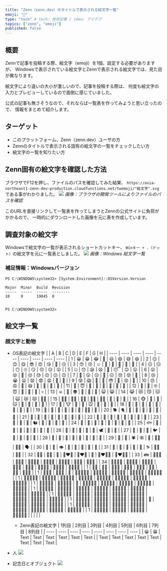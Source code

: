 ```yaml
---
title: "Zenn（zenn.dev）のタイトルで表示される絵文字一覧"
emoji: "📑"
type: "tech" # tech: 技術記事 / idea: アイデア
topics: ["zenn", "emoji"]
published: false
---
```

## 概要
Zennで記事を投稿する際、絵文字（emoji）を1個、設定する必要がありますが、
Windowsで表示されている絵文字とZennで表示される絵文字では、見た目が異なります。

絵文字により違いの大小が激しいので、記事を投稿する際は、
何度も絵文字の入力とプレビューしているので面倒に感じていました。

公式の記事も無さそうなので、それならば一覧表を作ってみようと思い立ったので、
情報をまとめて紹介します。

## ターゲット
- このプラットフォーム、Zenn（zenn.dev）ユーザの方
- Zennのタイトルで表示される固有の絵文字の一覧をチェックしたい方
- 絵文字の一覧を知りたい方

## Zenn固有の絵文字を確認した方法
ブラウザでF12を押し、ファイルのパスを確認してみた結果、
`https://asia-northeast1-zenn-dev-production.cloudfunctions.net/twemoji/"絵文字".svg`
である事がわかりました。
![](https://storage.googleapis.com/zenn-user-upload/838012bd4439-20230511.png)
*画像：ブラウザの開発ツールによりファイルのパスを確認*

このURLを直接リンクして一覧表を作ってしまうとZennの公式サイトに負荷がかかるので、
一時的にダウンロードした画像を元に表を作成しています。

## 調査対象の絵文字
Windowsで絵文字の一覧が表示されるショートカットキー、
`Winキー + .（ドット）`の絵文字を元に一覧表としました。
![](https://storage.googleapis.com/zenn-user-upload/ffe5b01d01dd-20230511.png)
*画像：Windows 絵文字一覧*
### 補足情報：Windowsバージョン
```powershell:Windows 10 Pro
PS C:\WINDOWS\system32> [System.Environment]::OSVersion.Version

Major  Minor  Build  Revision
-----  -----  -----  --------
10     0      19045  0


PS C:\WINDOWS\system32>
```

## 絵文字一覧
### 顔文字と動物
- OS表記の絵文字
    |  | A | B | C | D | E | F | G | H |
    | ---- | ---- | ---- | ---- | ---- | ---- | ---- | ---- | ---- |
    | 1 | 😀 | 😁 | 😂 | 🤣 | 😃 | 😄 | 😅 | 😆 |
    | 2 | 😉 | 😊 | 😋 | 😎 | 😍 | 😘 | 🥰 | 😗 |
    | 3 | 😙 | 😚 | ☺ | 🙂 | 🤗 | 🤩 | 🤔 | 🤨 |
    | 4 | 😐 | 😑 | 😶 | 🙄 | 😏 | 😣 | 😥 | 😮 |
    | 5 | 🤐 | 😯 | 😪 | 😫 | 🥱 | 😴 | 😌 | 😛 |
    | 6 | 😜 | 😝 | 🤤 | 😒 | 😓 | 😔 | 😕 | 🙃 |
    | 7 | 🤑 | 😲 | ☹ | 🙁 | 😖 | 😞 | 😟 | 😤 |
    | 8 | 😢 | 😭 | 😦 | 😧 | 😨 | 😩 | 🤯 | 😬 |
    | 9 | 😰 | 😱 | 🥵 | 🥶 | 😳 | 🤪 | 😵 | 🥴 |
    | 10 | 😠 | 😡 | 🤬 | 😷 | 🤒 | 🤕 | 🤢 | 🤮 |
    | 11 | 🤧 | 😇 | 🥳 | 🥺 | 🤠 | 🤡 | 🤥 | 🤫 |
    | 12 | 🤭 | 🧐 | 🤓 | 😈 | 👿 | 👹 | 👺 | 💀 |
    | 13 | ☠ | 👻 | 👽 | 👾 | 🤖 | 💩 | 😺 | 😸 |
    | 14 | 😹 | 😻 | 😼 | 😽 | 🙀 | 😿 | 😾 | 🐱‍👤 |
    | 15 | 🐱‍🏍 | 🐱‍💻 | 🐱‍🐉 | 🐱‍👓 | 🐱‍🚀 | 🙈 | 🙉 | 🙊 |
    | 16 | 🐵 | 🐶 | 🐺 | 🐱 | 🦁 | 🐯 | 🦒 | 🦊 |
    | 17 | 🦝 | 🐮 | 🐷 | 🐗 | 🐭 | 🐹 | 🐰 | 🐻 |
    | 18 | 🐨 | 🐼 | 🐸 | 🦓 | 🐴 | 🦄 | 🐔 | 🐲 |
    | 19 | 🐽 | 🐾 | 🐒 | 🦍 | 🦧 | 🦮 | 🐕‍🦺 | 🐩 |
    | 20 | 🐕 | 🐈 | 🐅 | 🐆 | 🐎 | 🦌 | 🦏 | 🦛 |
    | 21 | 🐂 | 🐃 | 🐄 | 🐖 | 🐏 | 🐑 | 🐐 | 🐪 |
    | 22 | 🐫 | 🦙 | 🦘 | 🦥 | 🦨 | 🦡 | 🐘 | 🐁 |
    | 23 | 🐀 | 🦔 | 🐇 | 🐿 | 🦎 | 🐊 | 🐢 | 🐍 |
    | 24 | 🐉 | 🦕 | 🦖 | 🦦 | 🦈 | 🐬 | 🐳 | 🐋 |
    | 25 | 🐟 | 🐠 | 🐡 | 🦐 | 🦑 | 🐙 | 🦞 | 🦀 |
    | 26 | 🐚 | 🦆 | 🐓 | 🦃 | 🦅 | 🕊 | 🦢 | 🦜 |
    | 27 | 🦩 | 🦚 | 🦉 | 🐦 | 🐧 | 🐥 | 🐤 | 🐣 |
    | 28 | 🦇 | 🦋 | 🐌 | 🐛 | 🦟 | 🦗 | 🐜 | 🐝 |
    | 29 | 🐞 | 🦂 | 🕷 | 🕸 | 🦠 | 🧞‍♀️ | 🧞‍♂️ | 🗣 |
    | 30 | 👤 | 👥 | 👁 | 👀 | 🦴 | 🦷 | 👅 | 👄 |
    | 31 | 🧠 | 🦾 | 🦿 | 👣 | 🤺 | ⛷ | 🤼‍♂️ | 🤼‍♀️ |
    | 32 | 👯‍♂️ | 👯‍♀️ | 💑 | 👩‍❤️‍👩 | 👨‍❤️‍👨 | 💏 | 👩‍❤️‍💋‍👩 | 👨‍❤️‍💋‍👨 |
    | 33 | 👪 | 👨‍👩‍👦 | 👨‍👩‍👧 | 👨‍👩‍👧‍👦 | 👨‍👩‍👦‍👦 | 👨‍👩‍👧‍👧 | 👨‍👨‍👦 | 👨‍👨‍👧 |
    | 34 | 👨‍👨‍👧‍👦 | 👨‍👨‍👦‍👦 | 👨‍👨‍👧‍👧 | 👩‍👩‍👦 | 👩‍👩‍👧 | 👩‍👩‍👧‍👦 | 👩‍👩‍👦‍👦 | 👩‍👩‍👧‍👧 |
    | 1 | 👩‍👦 | 👩‍👧 | 👩‍👧‍👦 | 👩‍👦‍👦 | 👩‍👧‍👧 | 👨‍👦 | 👨‍👧 | 👨‍👧‍👦 |
    | 1 | 👨‍👦‍👦 | 👨‍👧‍👧 | 👭 | 👩🏻‍🤝‍👩🏻 | 👩🏼‍🤝‍👩🏻 | 👩🏼‍🤝‍👩🏼 | 👩🏽‍🤝‍👩🏻 | 👩🏽‍🤝‍👩🏼 |
    | 1 | 👩🏽‍🤝‍👩🏽 | 👩🏾‍🤝‍👩🏻 | 👩🏾‍🤝‍👩🏼 | 👩🏾‍🤝‍👩🏽 | 👩🏾‍🤝‍👩🏾 | 👩🏿‍🤝‍👩🏻 | 👩🏿‍🤝‍👩🏼 | 👩🏿‍🤝‍👩🏽 |
    | 1 | 👩🏿‍🤝‍👩🏾 | 👩🏿‍🤝‍👩🏿 | 👫 | 👩🏻‍🤝‍🧑🏻 | 👩🏻‍🤝‍🧑🏼 | 👩🏻‍🤝‍🧑🏽 | 👩🏻‍🤝‍🧑🏾 | 👩🏻‍🤝‍🧑🏿 |
    | 1 | 👩🏼‍🤝‍🧑🏻 | 👩🏼‍🤝‍🧑🏼 | 👩🏼‍🤝‍🧑🏽 | 👩🏼‍🤝‍🧑🏾 | 👩🏼‍🤝‍🧑🏿 | 👩🏽‍🤝‍🧑🏻 | 👩🏽‍🤝‍🧑🏼 | 👩🏽‍🤝‍🧑🏽 |
    | 1 | 👩🏽‍🤝‍🧑🏾 | 👩🏽‍🤝‍🧑🏿 | 👩🏾‍🤝‍🧑🏻 | 👩🏾‍🤝‍🧑🏼 | 👩🏾‍🤝‍🧑🏽 | 👩🏾‍🤝‍🧑🏾 | 👩🏾‍🤝‍🧑🏿 | 👩🏿‍🤝‍🧑🏻 |
    | 1 | 👩🏿‍🤝‍🧑🏼 | 👩🏿‍🤝‍🧑🏽 | 👩🏿‍🤝‍🧑🏾 | 👩🏿‍🤝‍🧑🏿 | 👬 | 👨🏻‍🤝‍👨🏻 | 👨🏼‍🤝‍👨🏻 | 👨🏼‍🤝‍👨🏼 |
    | 1 | 👨🏽‍🤝‍👨🏻 | 👨🏽‍🤝‍👨🏼 | 👨🏽‍🤝‍👨🏽 | 👨🏾‍🤝‍👨🏻 | 👨🏾‍🤝‍👨🏼 | 👨🏾‍🤝‍👨🏽 | 👨🏾‍🤝‍👨🏾 | 👨🏿‍🤝‍👨🏻 |
    | 1 | 👨🏿‍🤝‍👨🏼 | 👨🏿‍🤝‍👨🏽 | 👨🏿‍🤝‍👨🏾 | 👨🏿‍🤝‍👨🏿 |  |  |  |  |

    - Zenn表記の絵文字
        | 1列目 | 2列目 | 3列目 | 4列目 | 5列目 | 6列目 | 7列目 | 8列目 |
        | ---- | ---- | ---- | ---- | ---- | ---- | ---- | ---- |
        | 😀 | 😁 | Text | Text | Text | Text | Text | Text |
        | Text | Text | Text | Text | Text | Text | Text | Text |

- 人
    ![](https://storage.googleapis.com/zenn-user-upload/4a3d0567f4a9-20230511.png)
- 記念日とオブジェクト
    ![](https://storage.googleapis.com/zenn-user-upload/125f0959fe65-20230511.png)